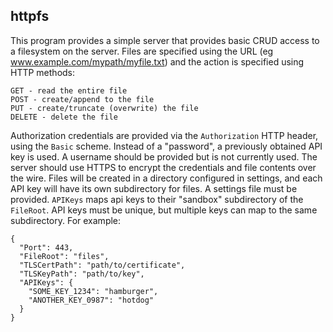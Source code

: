 ## httpfs

This program provides a simple server that provides basic CRUD access to
a filesystem on the server. Files are specified using the URL
(eg www.example.com/mypath/myfile.txt) and the action is specified using
HTTP methods:

	GET - read the entire file
	POST - create/append to the file
	PUT - create/truncate (overwrite) the file
	DELETE - delete the file

Authorization credentials are provided via the `Authorization` HTTP header,
using the `Basic` scheme. Instead of a "password", a previously obtained API
key is used. A username should be provided but is not currently used. The server
should use HTTPS to encrypt the credentials and file contents over the wire.
Files will be created in a directory configured in settings, and each API key
will have its own subdirectory for files.
A settings file must be provided. `APIKeys` maps api keys to their "sandbox"
subdirectory of the `FileRoot`. API keys must be unique, but multiple keys
can map to the same subdirectory.
For example:
	
    {
	  "Port": 443,
	  "FileRoot": "files",
	  "TLSCertPath": "path/to/certificate",
	  "TLSKeyPath": "path/to/key",
	  "APIKeys": {
	    "SOME_KEY_1234": "hamburger",
	    "ANOTHER_KEY_0987": "hotdog"
	  }
	}
